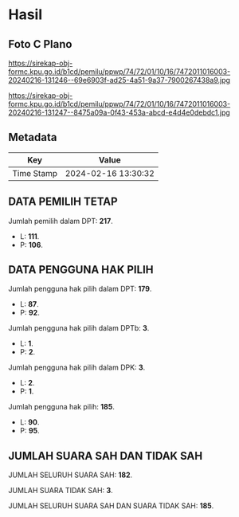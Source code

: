 # Hasil

## Foto C Plano

https://sirekap-obj-formc.kpu.go.id/b1cd/pemilu/ppwp/74/72/01/10/16/7472011016003-20240216-131246--69e6903f-ad25-4a51-9a37-7900267438a9.jpg

https://sirekap-obj-formc.kpu.go.id/b1cd/pemilu/ppwp/74/72/01/10/16/7472011016003-20240216-131247--8475a09a-0f43-453a-abcd-e4d4e0debdc1.jpg


## Metadata

| Key        | Value               |
| ---------- | ------------------- |
| Time Stamp | 2024-02-16 13:30:32 |


## DATA PEMILIH TETAP

Jumlah pemilih dalam DPT: **217**.
 * L: **111**.
 * P: **106**.

## DATA PENGGUNA HAK PILIH

Jumlah pengguna hak pilih dalam DPT: **179**.
 * L: **87**.
 * P: **92**.

Jumlah pengguna hak pilih dalam DPTb: **3**.
 * L: **1**.
 * P: **2**.

Jumlah pengguna hak pilih dalam DPK: **3**.
 * L: **2**.
 * P: **1**.

Jumlah pengguna hak pilih: **185**.
 * L: **90**.
 * P: **95**.

## JUMLAH SUARA SAH DAN TIDAK SAH

JUMLAH SELURUH SUARA SAH: **182**.

JUMLAH SUARA TIDAK SAH: **3**.

JUMLAH SELURUH SUARA SAH DAN SUARA TIDAK SAH: **185**.


